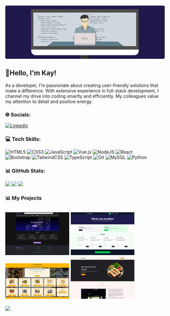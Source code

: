![MasterHead](https://github.com/kayn85/kayn85/blob/main/MasterHeader.png)

## 👋Hello, I'm Kay!
As a developer, I'm passionate about creating user-friendly solutions that make a difference. With extensive experience in full-stack development, I channel my drive into coding smartly and efficiently. My colleagues value my attention to detail and positive energy.
### 🌐 Socials:
[![LinkedIn](https://img.shields.io/badge/LinkedIn-%230077B5.svg?logo=linkedin&logoColor=white)](https://linkedin.com/in/kay-newyen) 

### 💻 Tech Skills:
![HTML5](https://img.shields.io/badge/html5-%23E34F26.svg?style=for-the-badge&logo=html5&logoColor=white) ![CSS3](https://img.shields.io/badge/css3-%231572B6.svg?style=for-the-badge&logo=css3&logoColor=white) ![JavaScript](https://img.shields.io/badge/javascript-%23323330.svg?style=for-the-badge&logo=javascript&logoColor=%23F7DF1E) ![Vue.js](https://img.shields.io/badge/vue.js-%2335495e.svg?style=for-the-badge&logo=vuedotjs&logoColor=%234FC08D) ![NodeJS](https://img.shields.io/badge/node.js-6DA55F?style=for-the-badge&logo=node.js&logoColor=white) ![React](https://img.shields.io/badge/react-%2320232a.svg?style=for-the-badge&logo=react&logoColor=%2361DAFB) <br> ![Bootstrap](https://img.shields.io/badge/bootstrap-%238511FA.svg?style=for-the-badge&logo=bootstrap&logoColor=white) ![TailwindCSS](https://img.shields.io/badge/tailwindcss-%2338B2AC.svg?style=for-the-badge&logo=tailwind-css&logoColor=white) ![TypeScript](https://img.shields.io/badge/typescript-%23007ACC.svg?style=for-the-badge&logo=typescript&logoColor=white) ![Git](https://img.shields.io/badge/git-%23F05033.svg?style=for-the-badge&logo=git&logoColor=white) ![MySQL](https://img.shields.io/badge/mysql-4479A1.svg?style=for-the-badge&logo=mysql&logoColor=white) ![Python](https://img.shields.io/badge/python-3670A0?style=for-the-badge&logo=python&logoColor=ffdd54)

### 📊 GitHub Stats:
![](https://github-readme-stats.vercel.app/api?username=kayn85&theme=blueberry&hide_border=false&include_all_commits=true&count_private=false)
![](https://github-readme-streak-stats.herokuapp.com/?user=kayn85&theme=blueberry&hide_border=false)
![](https://github-readme-stats.vercel.app/api/top-langs/?username=kayn85&theme=blueberry&hide_border=false&include_all_commits=true&count_private=false&layout=compact)

### 📊 My Projects
[<img src="https://github.com/kayn85/kayn85/blob/main/grafikbanken-screenshot.png" width=40% height=40%>](https://github.com/kayn85/grafikbanken)
[<img src="https://github.com/kayn85/kayn85/blob/main/onlytechs-screenshot.png" width=40% height=40%>](https://github.com/kayn85/onlytechs)
[<img src="https://github.com/kayn85/kayn85/blob/main/hunger-screenshot.png" width=40% height=40%>](https://github.com/kayn85/thehunger)
[<img src="https://github.com/kayn85/kayn85/blob/main/easyfood-screenshot.png" width=40% height=40%>](https://github.com/kayn85/easyfood)
---
[![](https://visitcount.itsvg.in/api?id=kayn85&icon=0&color=1)](https://visitcount.itsvg.in)
